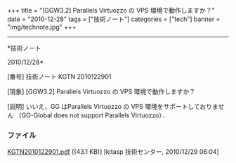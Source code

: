 ﻿+++
title = "[GGW3.2] Parallels Virtuozzo の VPS 環境で動作しますか？"
date = "2010-12-28"
tags = ["技術ノート"]
categories = ["tech"]
banner = "img/technote.jpg"
+++

-----------------------------------------------------------------------------------------------------------------------------

*技術ノート

2010/12/28*


[番号]
技術ノート KGTN 2010122901

[現象]
[GGW3.2] Parallels Virtuozzo の VPS 環境で動作しますか？

[説明]
いいえ，GG はParallels Virtuozzo の VPS 環境をサポートしておりません
（GO-Global does not support Parallels Virtuozzo）．


### ファイル

 
 


[KGTN2010122901.pdf](http://techreport.kitasp.net/attachments/download/441/KGTN2010122901.pdf)
 [(43.1 KB)] [kitasp 技術センター, 2010/12/29
06:04]


 


 

